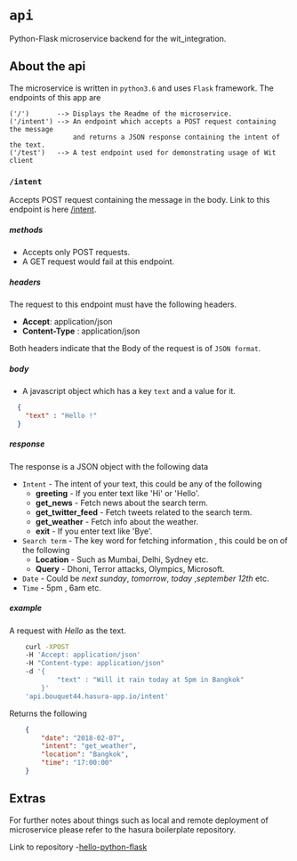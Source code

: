 # `api`

Python-Flask microservice backend for the wit_integration.

## About the api

The microservice is written in `python3.6` and uses `Flask` framework.
The endpoints of this app are

    ('/')       --> Displays the Readme of the microservice.
    ('/intent') --> An endpoint which accepts a POST request containing the message
                    and returns a JSON response containing the intent of the text.
    ('/test')   --> A test endpoint used for demonstrating usage of Wit client

### `/intent`

Accepts POST request containing the message in the body.
Link to this endpoint is here [/intent](https://api.bouquet44.hasura-app.io/intent).

##### methods

* Accepts only POST requests.
* A GET request would fail at this endpoint.

##### headers

The request to this endpoint must have the following headers.

*   **Accept**: application/json
*   **Content-Type** : application/json

Both headers indicate that the Body of the request is of `JSON format`.

##### body

* A javascript object which has a key `text` and a value for it.

```json
  {
    "text" : "Hello !"
  }
```

##### response

The response is a JSON object with the following data

* `Intent` - The intent of your text, this could be any of the following
	* **greeting** - If you enter text like 'Hi' or 'Hello'.
	* **get_news** - Fetch news about the search term.
	* **get_twitter_feed** - Fetch tweets related to the search term.
	* **get_weather** - Fetch info about the weather.
	* **exit** - If you enter text like 'Bye'.
* `Search term` - The key word for fetching information , this could be on of the following
	* **Location** - Such as Mumbai, Delhi, Sydney etc.
	* **Query** - Dhoni, Terror attacks, Olympics, Microsoft.
* `Date` - Could be *next sunday*, *tomorrow*, *today* ,*september 12th* etc.
* `Time` - 5pm , 6am etc.

##### example

A request with *Hello* as the text.

```bash
	curl -XPOST
    -H 'Accept: application/json'
    -H "Content-type: application/json"
    -d '{
      		"text" : "Will it rain today at 5pm in Bangkok"
		}'
    'api.bouquet44.hasura-app.io/intent'
```
Returns the following

```json
    {
        "date": "2018-02-07",
        "intent": "get_weather",
        "location": "Bangkok",
        "time": "17:00:00"
    }
```

## Extras

For further notes about things such as local and remote deployment of microservice please refer to the hasura boilerplate repository.

Link to repository -[hello-python-flask](https://github.com/hasura/hello-python-flask/blob/master/README.md)
